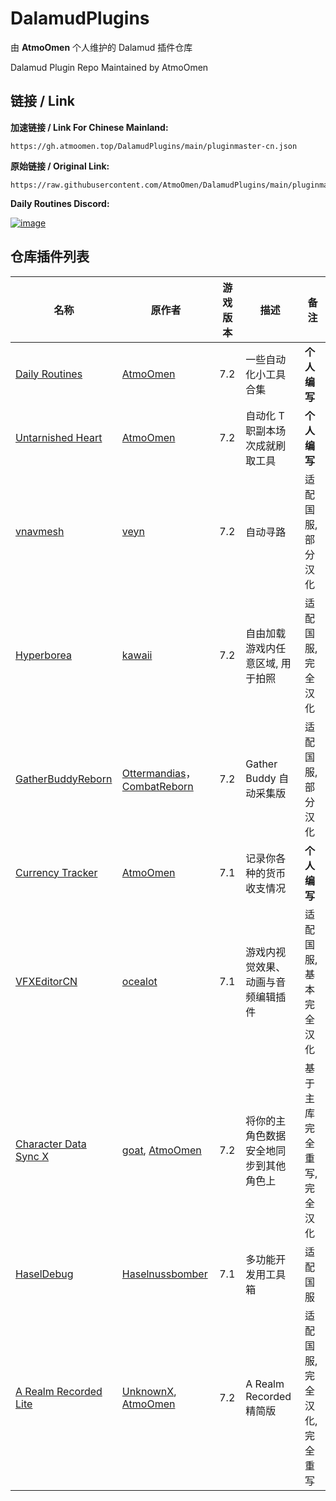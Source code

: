 # DalamudPlugins
由 **AtmoOmen** 个人维护的 Dalamud 插件仓库

Dalamud Plugin Repo Maintained by AtmoOmen

## 链接 / Link

**加速链接 / Link For Chinese Mainland:**

```
https://gh.atmoomen.top/DalamudPlugins/main/pluginmaster-cn.json
```

**原始链接 / Original Link:**

```
https://raw.githubusercontent.com/AtmoOmen/DalamudPlugins/main/pluginmaster.json
```

**Daily Routines Discord:**

[![image](https://discordapp.com/api/guilds/1258981591124938762/embed.png?style=banner2)](https://discord.gg/dailyroutines)


## 仓库插件列表

| 名称      | 原作者      | 游戏版本 | 描述 | 备注 |
|----------|----------|----------|----------|----------|
| [Daily Routines](https://github.com/Dalamud-DailyRoutines) | [AtmoOmen](https://github.com/AtmoOmen) | 7.2 | 一些自动化小工具合集 | **个人编写** |
| [Untarnished Heart](https://github.com/AtmoOmen/UntarnishedHeart) | [AtmoOmen](https://github.com/AtmoOmen) | 7.2 | 自动化 T 职副本场次成就刷取工具 | **个人编写** |
| [vnavmesh](https://github.com/AtmoOmen/ffxiv_navmesh-cn) | [veyn](https://github.com/awgil) | 7.2 | 自动寻路 | 适配国服, 部分汉化 |
| [Hyperborea](https://github.com/AtmoOmen/Hyperborea) | [kawaii](https://github.com/kawaii) | 7.2 | 自由加载游戏内任意区域, 用于拍照 | 适配国服, 完全汉化 |
| [GatherBuddyReborn](https://github.com/AtmoOmen/GatherBuddyReborn) | [Ottermandias](https://github.com/Ottermandias)， [CombatReborn](https://github.com/FFXIV-CombatReborn) | 7.2 | Gather Buddy 自动采集版 | 适配国服, 部分汉化 |
| [Currency Tracker](https://github.com/AtmoOmen/CurrencyTracker) | [AtmoOmen](https://github.com/AtmoOmen) | 7.1 | 记录你各种的货币收支情况 | **个人编写** |
| [VFXEditorCN](https://github.com/AtmoOmen/VFXEditor-CN) | [ocealot](https://github.com/0ceal0t) | 7.1 | 游戏内视觉效果、动画与音频编辑插件 | 适配国服, 基本完全汉化 |
| [Character Data Sync X](https://github.com/AtmoOmen/Dalamud.CharacterSync) | [goat](https://github.com/goaaats), [AtmoOmen](https://github.com/AtmoOmen) | 7.2 | 将你的主角色数据安全地同步到其他角色上 | 基于主库完全重写, 完全汉化 |
| [HaselDebug](https://github.com/AtmoOmen/HaselDebug) | [Haselnussbomber](https://github.com/Haselnussbomber) | 7.1 | 多功能开发用工具箱 | 适配国服 |
| [A Realm Recorded Lite](https://github.com/AtmoOmen/ARealmRecordedLite) | [UnknownX](https://github.com/UnknownX7), [AtmoOmen](https://github.com/AtmoOmen) | 7.2 | A Realm Recorded 精简版 | 适配国服, 完全汉化, 完全重写

